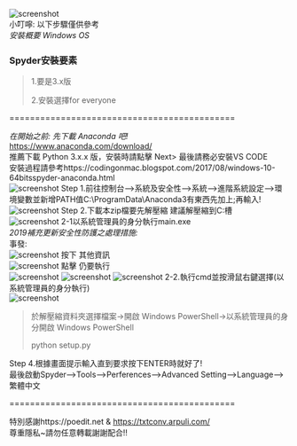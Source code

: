 ![screenshot](./pic/beforestart-1.PNG)                  
小叮嚀: 以下步驟僅供參考              
*安裝概要 Windows OS*          
### Spyder安裝要素
>1.要是3.x版
>
>2.安裝選擇for everyone

============================================

*在開始之前: 先下載 Anaconda 吧!*             
https://www.anaconda.com/download/        
推薦下載 Python 3.x.x 版，安裝時請點擊 Next> 最後請務必安裝VS CODE                      
安裝過程請參考https://codingonmac.blogspot.com/2017/08/windows-10-64bitsspyder-anaconda.html                      
![screenshot](./pic/beforestart-2.PNG)
Step 1.前往控制台–>系統及安全性–>系統–>進階系統設定–>環境變數並新增PATH值C:\ProgramData\Anaconda3有東西先加上;再輸入!                
![screenshot](./pic/step01.PNG)
Step 2.下載本zip檔要先解壓縮 建議解壓縮到C:槽      
![screenshot](./pic/step03-1.png)
 2-1以系統管理員的身分執行main.exe                              
*2019補充更新安全性防護之處理措施:*                               
事發:                                       
![screenshot](./pic/p.s.01.PNG)
按下 其他資訊                                                                   
![screenshot](./pic/p.s.02.PNG)
點擊 仍要執行                                                             
![screenshot](./pic/p.s.03.PNG)
![screenshot](./pic/step03-3.PNG)
![screenshot](./pic/step03-4.PNG)
2-2.執行cmd並按滑鼠右鍵選擇(以系統管理員的身分執行)               
![screenshot](./pic/step02.png)                                                     

>於解壓縮資料夾選擇檔案->開啟 Windows PowerShell->以系統管理員的身分開啟 Windows PowerShell
>
>python setup.py

Step 4.根據畫面提示輸入直到要求按下ENTER時就好了!           
最後啟動Spyder–>Tools–>Perferences–>Advanced Setting–>Language–>繁體中文                         
       
============================================

特別感謝https://poedit.net & https://txtconv.arpuli.com/                                  
尊重隱私~請勿任意轉載謝謝配合!!
